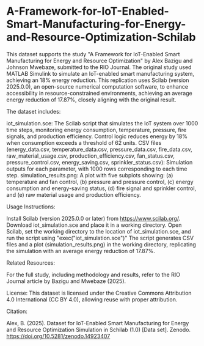 # A-Framework-for-IoT-Enabled-Smart-Manufacturing-for-Energy-and-Resource-Optimization-Schilab

This dataset supports the study "A Framework for IoT-Enabled Smart Manufacturing for Energy and Resource Optimization" by Alex Bazigu and Johnson Mwebaze, submitted to the RIO Journal. The original study used MATLAB Simulink to simulate an IoT-enabled smart manufacturing system, achieving an 18% energy reduction. This replication uses Scilab (version 2025.0.0), an open-source numerical computation software, to enhance accessibility in resource-constrained environments, achieving an average energy reduction of 17.87%, closely aligning with the original result.

The dataset includes:

iot_simulation.sce: The Scilab script that simulates the IoT system over 1000 time steps, monitoring energy consumption, temperature, pressure, fire signals, and production efficiency. Control logic reduces energy by 18% when consumption exceeds a threshold of 62 units.
CSV files (energy_data.csv, temperature_data.csv, pressure_data.csv, fire_data.csv, raw_material_usage.csv, production_efficiency.csv, fan_status.csv, pressure_control.csv, energy_saving.csv, sprinkler_status.csv): Simulation outputs for each parameter, with 1000 rows corresponding to each time step.
simulation_results.png: A plot with five subplots showing: (a) temperature and fan control, (b) pressure and pressure control, (c) energy consumption and energy-saving status, (d) fire signal and sprinkler control, and (e) raw material usage and production efficiency.

Usage Instructions:

Install Scilab (version 2025.0.0 or later) from https://www.scilab.org/.
Download iot_simulation.sce and place it in a working directory.
Open Scilab, set the working directory to the location of iot_simulation.sce, and run the script using "exec("iot_simulation.sce")"
The script generates CSV files and a plot (simulation_results.png) in the working directory, replicating the simulation with an average energy reduction of 17.87%.

Related Resources:

For the full study, including methodology and results, refer to the RIO Journal article by Bazigu and Mwebaze (2025).

License: This dataset is licensed under the Creative Commons Attribution 4.0 International (CC BY 4.0), allowing reuse with proper attribution.

Citation: 

Alex, B. (2025). Dataset for IoT-Enabled Smart Manufacturing for Energy and Resource Optimization Simulation in Schilab (1.0) [Data set]. Zenodo. https://doi.org/10.5281/zenodo.14923407
